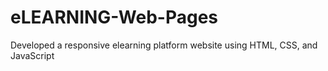 # eLEARNING-Web-Pages
Developed a responsive elearning platform website using HTML, CSS, and JavaScript
